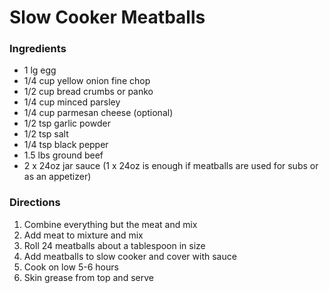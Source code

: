 # Slow Cooker Meatballs

### Ingredients

- 1 lg egg
- 1/4 cup yellow onion fine chop
- 1/2 cup bread crumbs or panko
- 1/4 cup minced parsley
- 1/4 cup parmesan cheese (optional)
- 1/2 tsp garlic powder
- 1/2 tsp salt
- 1/4 tsp black pepper
- 1.5 lbs ground beef
- 2 x 24oz jar sauce (1 x 24oz is enough if meatballs are used for subs or as an appetizer)


### Directions

1. Combine everything but the meat and mix
2. Add meat to mixture and mix
3. Roll 24 meatballs about a tablespoon in size
4. Add meatballs to slow cooker and cover with sauce
5. Cook on low 5-6 hours
6. Skin grease from top and serve